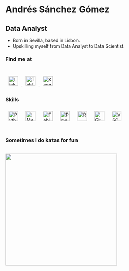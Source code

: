 # Andrés Sánchez Gómez

## Data Analyst


- Born in Sevilla, based in Lisbon.
- Upskilling myself from Data Analyst to Data Scientist.

### **Find me at**
<br>
<a href="https://www.linkedin.com/in/andres-sanchez-gomez/" target="_blank">
<img src=https://static.licdn.com/scds/common/u/images/logos/favicons/v1/favicon.ico width=30 alt=LinkedIn style="margin: 10px;" />
</a>
<a href="https://public.tableau.com/app/profile/andres.sanchez.gomez" target="_blank">
<img src=https://public.tableau.com/s/favicon.ico width=30 alt="Tableau Public" style="margin: 10px;" />
</a>
<a href="https://www.kaggle.com/andersgom" target="_blank">
<img src=https://cdn.icon-icons.com/icons2/2699/PNG/512/kaggle_logo_icon_168473.png width=30 alt=Kaggle style="margin: 10px;" />
</a>

<br>

### **Skills**
<div>  
<img src="https://cdn.icon-icons.com/icons2/2107/PNG/512/file_type_python_icon_130221.png" alt="Python" width=30 style="margin: 10px" />
<img src="https://cdn.icon-icons.com/icons2/2415/PNG/512/mysql_original_wordmark_logo_icon_146417.png" alt="MySQL" width=30 style="margin: 10px" />
<img src="https://public.tableau.com/s/favicon.ico" alt="Tableau" width=30 style="margin: 10px" />  
<img src="https://upload.wikimedia.org/wikipedia/en/2/20/Power_BI_logo.svg" alt="Power Bi" width=30 style="margin: 10px" />  
<img src="https://cdn.icon-icons.com/icons2/2107/PNG/512/file_type_r_icon_130212.png" alt="R" width=30 style="margin: 10px" />
<img src="https://cdn.icon-icons.com/icons2/2107/PNG/512/file_type_git_icon_130581.png" alt="Git" width=30 style="margin: 10px" /> 
<img src="https://cdn.icon-icons.com/icons2/2107/PNG/512/file_type_vscode_icon_130084.png" alt="VSCode" width=30 style="margin: 10px" />
</div>

<br>

### **Sometimes I do katas for fun**

<br>
<div>
<a href="https://www.codewars.com/users/andersgom
" target="_blank">
<img src=https://www.codewars.com/users/andersgom/badges/small width=350/>
</div>